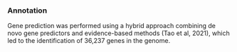 ### Annotation
Gene prediction was performed using a hybrid approach combining de novo gene predictors and evidence-based methods (Tao et al, 2021), which led to the identification of 36,237 genes in the genome.
